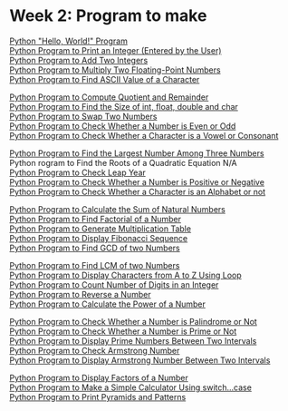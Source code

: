 # Week 2: Program to make

[Python "Hello, World!" Program](/Python/week%202/HelloWorld.py) <br>
[Python Program to Print an Integer (Entered by the User)](/Python/week%202/EnteredInt.py) <br>
[Python Program to Add Two Integers](/Python/week%202/AddTwoInts.py) <br>
[Python Program to Multiply Two Floating-Point Numbers](/Python/week%202/MultiFloat.py) <br>
[Python Program to Find ASCII Value of a Character](/Python/week%202/FindASCII.py) <br>

[Python Program to Compute Quotient and Remainder](/Python/week%202/QuotRemain.py) <br>
[Python Program to Find the Size of int, float, double and char](/Python/week%202/Sizeof.py) <br>
[Python Program to Swap Two Numbers](/Python/week%202/Swap.py) <br>
[Python Program to Check Whether a Number is Even or Odd](/Python/week%202/EvenOdd.py) <br>
[Python Program to Check Whether a Character is a Vowel or Consonant](/Python/week%202/Vowel.py) <br>

[Python Program to Find the Largest Number Among Three Numbers](/Python/week%202/LargerInt.py) <br>
Python rogram to Find the Roots of a Quadratic Equation N/A <br>
[Python Program to Check Leap Year](/Python/week%202/LeapYear.py) <br>
[Python Program to Check Whether a Number is Positive or Negative](/Python/week%202/PosOrNeg.py) <br>
[Python Program to Check Whether a Character is an Alphabet or not](/Python/week%202/isAlpha.py) <br>

[Python Program to Calculate the Sum of Natural Numbers](/Python/week%202/NaturlaNumbers.py) <br>
[Python Program to Find Factorial of a Number](/Python/week%202/Factorial.py) <br>
[Python Program to Generate Multiplication Table](/Python/week%202/TimesTable.py) <br>
[Python Program to Display Fibonacci Sequence](/Python/week%202/Fibonacci.py) <br>
[Python Program to Find GCD of two Numbers](/Python/week%202/GCD.py) <br>

[Python Program to Find LCM of two Numbers](/Python/week%202/LCM.py) <br>
[Python Program to Display Characters from A to Z Using Loop](/Python/week%202/AtoZ.py) <br>
[Python Program to Count Number of Digits in an Integer](/Python/week%202/CountDigits.py) <br>
[Python Program to Reverse a Number](/Python/week%202/Reverse.py) <br>
[Python Program to Calculate the Power of a Number](/Python/week%202/Power.py) <br>

[Python Program to Check Whether a Number is Palindrome or Not](/Python/week%202/Palindrome.py) <br>
[Python Program to Check Whether a Number is Prime or Not](/Python/week%202) <br>
[Python Program to Display Prime Numbers Between Two Intervals](/Python/week%202)<br>
[Python Program to Check Armstrong Number](/Python/week%202) <br>
[Python Program to Display Armstrong Number Between Two Intervals](/Python/week%202) <br>

[Python Program to Display Factors of a Number](/Python/week%202) <br>
[Python Program to Make a Simple Calculator Using switch...case](/Python/week%202) <br>
[Python Program to Print Pyramids and Patterns](/Python/week%202) <br>
